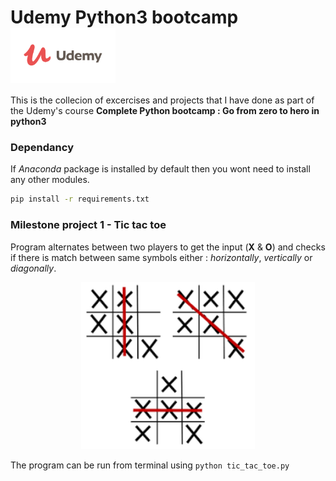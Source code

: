 # Udemy Python3 bootcamp <img align = "center" src="https://github.com/sooraj-sudhakar/Udemy-python3-bootcamp/blob/master/default-meta-image.png" width="168"> 

This is the collecion of excercises and projects that I have done as part of the Udemy's  course **Complete Python bootcamp : Go from zero to hero in python3**

### Dependancy
If *Anaconda* package is installed by default then you wont need to install any other modules. 
```sh
pip install -r requirements.txt

```
### Milestone project 1 - Tic tac toe
Program alternates between two players to get the input (**X** & **O**) and checks if there is match between same symbols either : *horizontally*, *vertically* or *diagonally*.

<p align="center">
<img src="https://github.com/sooraj-sudhakar/Udemy-python3-bootcamp/blob/master/tictactoe%20_combo.png" width="278">
</p>

The program can be run from terminal using `python tic_tac_toe.py`
